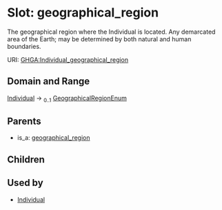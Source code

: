 
# Slot: geographical_region


The geographical region where the Individual is located. Any demarcated area of the Earth; may be determined by both natural and human boundaries.

URI: [GHGA:Individual_geographical_region](https://w3id.org/GHGA/Individual_geographical_region)


## Domain and Range

[Individual](Individual.md) &#8594;  <sub>0..1</sub> [GeographicalRegionEnum](GeographicalRegionEnum.md)

## Parents

 *  is_a: [geographical_region](geographical_region.md)

## Children


## Used by

 * [Individual](Individual.md)
